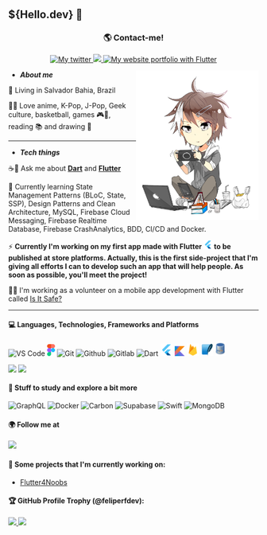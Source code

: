 ## **${Hello.dev}** **👋**

<div align='center'>
    <h3> <b> 🌎 Contact-me! </b> </h3> <p>
    <a href='https://twitter.com/feliper_dev'>
        <img src='https://img.shields.io/badge/Twitter-1DA1F2?style=for-the-badge&logo=twitter&logoColor=white' title='My twitter'>
    </a><a href='https://www.linkedin.com/in/feliperdev/' title='My linkedin'>
        <img src='https://img.shields.io/badge/LinkedIn-0077B5?style=for-the-badge&logo=linkedin&logoColor=white' >
    </a>
    <a href='https://feliperfdev-portfolio.vercel.app/'>
        <img src='https://img.shields.io/badge/Flutter-02569B?style=for-the-badge&logo=flutter&logoColor=white' title='My website portfolio with Flutter'></a>
</div>

<img src='assets/chibi.png' height=300 align='right'>

- ***About me***

📌 Living in Salvador Bahia, Brazil <p>

💜🌴 Love anime, K-Pop, J-Pop, Geek culture, basketball, games 🎮👾, reading 📚 and drawing 🎨<p>

---

- ***Tech things***

☕📱 Ask me about [**Dart**](https://dart.dev) and [**Flutter**](https://flutter.dev) <p>

🌱 Currently learning State Management Patterns (BLoC, State, SSP), Design Patterns and Clean Architecture, MySQL, Firebase Cloud Messaging, Firebase Realtime Database, Firebase CrashAnalytics, BDD, CI/CD and Docker.

⚡ **Currently I'm working on my first app made with Flutter <img src="assets/flutter-logo.png" width=18 title='Flutter'/> to be published at store platforms. Actually, this is the first side-project that I'm giving all efforts I can to develop such an app that will help people. As soon as possible, you'll meet the project!**
    
🏳‍🌈 I'm working as a volunteer on a mobile app development with Flutter called [Is It Safe?](https://isitsafe.com.br/) 
    
---

#### 💻 **Languages**, **Technologies**, **Frameworks** and **Platforms**

<img src='assets/vscode.png' width=25 title='VS Code'> <img src='assets/figma.png' width=16 height=24 title='Figma'> <img src="assets/git.png" width=25 title='Git'/> <img src="assets/github.png" width=25 title='Github'/> <img src="assets/gitlab.png" width=25 title='Gitlab'> <img src='assets/dart-logo.png' width=25 title='Dart'> <img src="assets/flutter-logo.png" width=25 title='Flutter'/> <img src='assets/kotlin.png' width=20 height=20 title='Kotlin'> <img src='assets/firebase.png' width=25 height=25 title='Firebase'> <img src='assets/sqlite.png' width=25 height=25 title='SQLite'> <img src='assets/mysql.png' width=20 height=30 title='MySQL'>

<p>
<img src='https://img.shields.io/badge/Android-3DDC84?style=for-the-badge&logo=android&logoColor=white'> <img src='https://img.shields.io/badge/Flutter-02569B?style=for-the-badge&logo=flutter&logoColor=white'>

#### 🤔 Stuff to study and explore a bit more

<img src="https://upload.wikimedia.org/wikipedia/commons/thumb/1/17/GraphQL_Logo.svg/2048px-GraphQL_Logo.svg.png" height=25 title='GraphQL'> <img src="https://cdn-icons-png.flaticon.com/512/919/919853.png" height=25 title='Docker'> <img src="https://upload.wikimedia.org/wikipedia/commons/e/e1/Carbon_logo.png" height=25 title='Carbon'> <img src="https://seeklogo.com/images/S/supabase-logo-DCC676FFE2-seeklogo.com.png" height=25 title='Supabase'> <img src='https://www.pngkey.com/png/full/128-1286315_bird-logo-vector-2-buy-clip-art-swift.png' height=25 title='Swift'> <img src='https://cdn.iconscout.com/icon/free/png-256/mongodb-3629020-3030245.png' height=25 title='MongoDB'>

#### **🌍 Follow me at**
<a href="https://dev.to/feliperfdev">
    <img src="https://img.shields.io/badge/dev.to-0A0A0A?style=for-the-badge&logo=devdotto&logoColor=white">
</a>

<p>

#### **💙 Some projects that I'm currently working on:**

- [Flutter4Noobs](https://github.com/feliperfdev/flutter4noobs/)

#### **🏆 GitHub Profile Trophy (@feliperfdev):**

<a href="https://github.com/ryo-ma/github-profile-trophy">
  <img width=800 src="https://github-profile-trophy.vercel.app/?username=feliperfdev&row=2&column=10&theme=dracula&frame=true&no-bg=true"/>
</a>
<img src="https://github-profile-summary-cards.vercel.app/api/cards/profile-details?username=feliperfdev&theme=vue" height=170>
